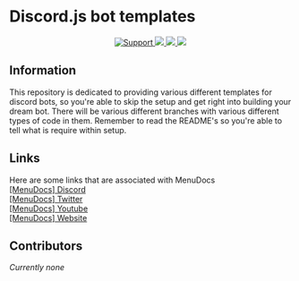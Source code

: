 # Discord.js bot templates

<div align="center">
<a href="https://discord.gg/wMsK7cN">
<img src="https://img.shields.io/discord/416512197590777857.svg?colorB=Blue&logo=discord&label=Support&style=for-the-badge" alt="Support">
</a>
<a href="https://github.com/MenuDocs/discord.js-template">
<img src="https://img.shields.io/github/languages/top/MenuDocs/discord.js-template.svg?style=for-the-badge">
</a>
<a href="https://github.com/MenuDocs/discord.js-template/issues">
<img src="https://img.shields.io/github/issues/MenuDocs/discord.js-template.svg?style=for-the-badge">
</a>
<a href="https://github.com/MenuDocs/discord.js-template/pulls">
<img src="https://img.shields.io/github/issues-pr/MenuDocs/discord.js-template.svg?style=for-the-badge">
</a>
<br>
</div>

## Information

This repository is dedicated to providing various different templates for discord bots, so you're able to skip the setup and get right into building your dream bot.
There will be various different branches with various different types of code in them. Remember to read the README's so you're able to tell what is require within setup.

## Links

Here are some links that are associated with MenuDocs  
[[MenuDocs] Discord](https://discord.gg/MgVaazZ "Link to the official Discord Server.")  
[[MenuDocs] Twitter](https://twitter.com/menudocs "Link to the official Twitter.")  
[[MenuDocs] Youtube](https://youtube.com/menudocs "Link to the official Youtube.")  
[[MenuDocs] Website](https://menudocs.org/ "Link to the official Website.")  

## Contributors

*Currently none*
